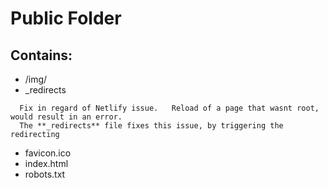 # Public Folder

## Contains:
  - /img/
  - _redirects
```
  Fix in regard of Netlify issue.   Reload of a page that wasnt root, would result in an error.   
  The **_redirects** file fixes this issue, by triggering the redirecting
```
  - favicon.ico
  - index.html
  - robots.txt

## 